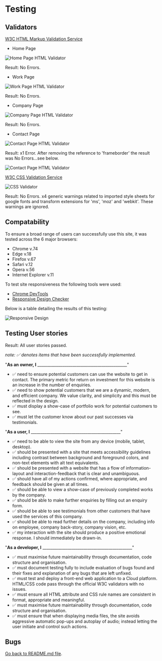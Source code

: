 # Testing

## Validators

[W3C HTML Markup Validation Service](https://validator.w3.org/)

- Home Page

![Home Page HTML Validator](readme-files/index-validator.png)

Result: No Errors. 

- Work Page

![Work Page HTML Validator](readme-files/work-validator.png)

Result: No Errors. 

- Company Page

![Company Page HTML Validator](readme-files/company-validator.png)

Result: No Errors. 

- Contact Page

![Contact Page HTML Validator](readme-files/contact-validator.png)

Result: x1 Error. After removing the reference to 'frameborder' the result was No Errors...see below.

![Contact Page HTML Validator](readme-files/contact-validator-corrected.png)

[W3C CSS Validation Service](https://jigsaw.w3.org/css-validator/)

![CSS Validator](readme-files/css-validator.png)

Result: No Errors. x4 generic warnings related to imported style sheets for google fonts and transform extensions for 'ms', 'moz' and 'webkit'. These warnings are ignored. 


## Compatability

To ensure a broad range of users can successfully use this site, it was tested across the 6 major browsers:

- Chrome v.74
- Edge v.18
- Firefox v.67
- Safari v.12
- Opera v.56
- Internet Explorer v.11

To test site responsiveness the following tools were used:

- [Chrome DevTools](https://developers.google.com/web/tools/chrome-devtools)
- [Responsive Design Checker](https://www.responsivedesignchecker.com/)

Below is a table detailing the results of this testing: 

![Responsive Design](readme-files/responsiveness.png)


## Testing User stories

Result: All user stories passed.  

*note: :white_check_mark: denotes items that have been successfully implemented.*



"**__As an owner, I__** ______________________________________________"

- :white_check_mark: need to ensure potential customers can use the website to get in contact. The primary metric for return on investment for this website is an increase in the number of enquiries. 
- :white_check_mark: need to show potential customers that we are a dynamic, modern, and efficient company. We value clarity, and simplicity and this must be reflected in the design.  
- :white_check_mark: must display a show-case of portfolio work for potential customers to see. 
- :white_check_mark: must let the customer know about our past successes via testimonials. 

"**__As a user, I__** ______________________________________________"

- :white_check_mark: need to be able to view the site from any device (mobile, tablet, desktop).
- :white_check_mark: should be presented with a site that meets accessibility guidelines including contrast between background and foreground colors, and non-text elements with alt text equivalents.
- :white_check_mark: should be presented with a website that has a flow of information-layout and interaction-feedback that is clear and unambiguous.
- :white_check_mark: should have all of my actions confirmed, where appropriate, and feedback should be given at all times.
- :white_check_mark: should be able to view a show-case of previously completed works by the company.
- :white_check_mark: should be able to make further enquiries by filling out an enquiry form.
- :white_check_mark: should be able to see testimonials from other customers that have used the services of this company. 
- :white_check_mark: should be able to read further details on the company, including info on employee, company back-story, company vision, etc. 
- :white_check_mark: my interaction with the site should produce a positive emotional response. I should immediately be drawn-in.

"**__As a developer, I__** ______________________________________________"

- :white_check_mark: must maximise future maintainability through documentation, code structure and organisation.
- :white_check_mark: must document testing fully to include evaluation of bugs found and their fixes and explanation of any bugs that are left unfixed.
- :white_check_mark: must test and deploy a front-end web application to a Cloud platform. HTML/CSS code pass through the official W3C validators with no issues.
- :white_check_mark: must ensure all HTML attribute and CSS rule names are consistent in format, appropriate and meaningful.
- :white_check_mark: must maximise future maintainability through documentation, code structure and organisation.
- :white_check_mark: must ensure that when displaying media files, the site avoids aggressive automatic pop-ups and autoplay of audio; instead letting the user initiate and control such actions.

## Bugs 


[Go back to README.md file](README.md).

